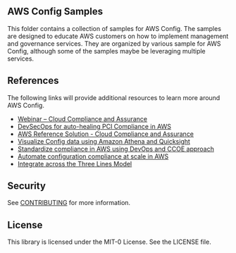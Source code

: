 ## AWS Config Samples

This folder contains a collection of samples for AWS Config.  The samples are designed to educate AWS customers on how to implement management and governance services. They are organized by various sample for AWS Config, although some of the samples maybe be leveraging multiple services.

## References

The following links will provide additional resources to learn more around AWS Config.

-   [Webinar – Cloud Compliance and Assurance](https://pages.awscloud.com/Cloud-Compliance-and-Assurance_2021_0412-MGT_OD.html?&trk=ep_card-el_a131L0000084iG2QAI&trkCampaign=NA-FY21-AWS-DIGMKT-WEBINAR-SERIES-GC-500-GRO-MNGGOV-April_2021_0412-MGT&sc_channel=el&sc_campaign=pac_2018-2021_exlinks_ondemand_OTT_evergreen&sc_outcome=Product_Adoption_Campaigns&sc_geo=NAMER&sc_country=mult)
-   [DevSecOps for auto-healing PCI Compliance in AWS](https://aws.amazon.com/blogs/mt/devsecops-auto-healing-pci-dss-3-2-1-violations-aws-using-custom-aws-config-conformance-packs-aws-systems-manager-aws-codepipeline/)
-   [AWS Reference Solution - Cloud Compliance and Assurance](https://github.com/aws-samples/aws-cloud-compliance-assurance)
-   [Visualize Config data using Amazon Athena and Quicksight](https://aws.amazon.com/blogs/mt/visualizing-aws-config-data-using-amazon-athena-and-amazon-quicksight/)
-   [Standardize compliance in AWS using DevOps and CCOE approach](https://aws.amazon.com/blogs/mt/standardize-compliance-in-aws-using-devops-and-a-cloud-center-of-excellence-ccoe-approach/)
-   [Automate configuration compliance at scale in AWS](https://aws.amazon.com/blogs/mt/automate-configuration-compliance-at-scale-in-aws/)
-   [Integrate across the Three Lines Model](https://aws.amazon.com/blogs/mt/integrate-across-the-three-lines-model-part-2-transform-aws-config-conformance-packs-into-aws-audit-manager-assessments/)

## Security

See [CONTRIBUTING](CONTRIBUTING.md#security-issue-notifications) for more information.

## License

This library is licensed under the MIT-0 License. See the LICENSE file.

